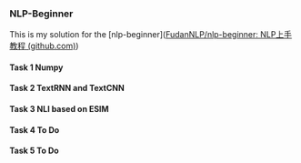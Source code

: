 ### NLP-Beginner

This is my solution for the [nlp-beginner]([FudanNLP/nlp-beginner: NLP上手教程 (github.com)](https://github.com/FudanNLP/nlp-beginner))

#### Task 1 Numpy

#### Task 2 TextRNN and TextCNN

#### Task 3 NLI based on ESIM

#### Task 4 To Do

#### Task 5 To Do

